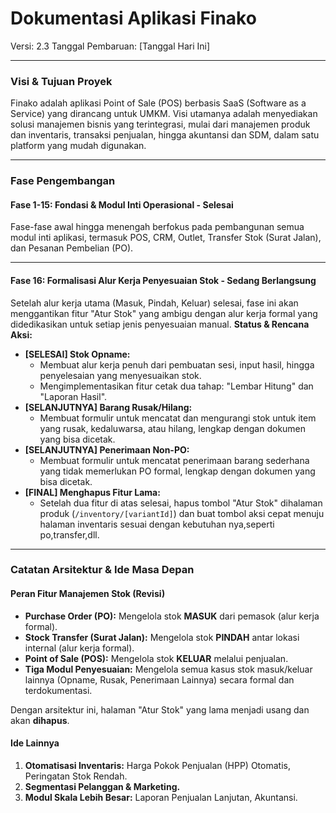 # Dokumentasi Aplikasi Finako

Versi: 2.3
Tanggal Pembaruan: [Tanggal Hari Ini]

---

### **Visi & Tujuan Proyek**

Finako adalah aplikasi Point of Sale (POS) berbasis SaaS (Software as a Service) yang dirancang untuk UMKM. Visi utamanya adalah menyediakan solusi manajemen bisnis yang terintegrasi, mulai dari manajemen produk dan inventaris, transaksi penjualan, hingga akuntansi dan SDM, dalam satu platform yang mudah digunakan.

---

### **Fase Pengembangan**

#### **Fase 1-15: Fondasi & Modul Inti Operasional - Selesai**
Fase-fase awal hingga menengah berfokus pada pembangunan semua modul inti aplikasi, termasuk POS, CRM, Outlet, Transfer Stok (Surat Jalan), dan Pesanan Pembelian (PO).

---

#### **Fase 16: Formalisasi Alur Kerja Penyesuaian Stok - Sedang Berlangsung**
Setelah alur kerja utama (Masuk, Pindah, Keluar) selesai, fase ini akan menggantikan fitur "Atur Stok" yang ambigu dengan alur kerja formal yang didedikasikan untuk setiap jenis penyesuaian manual.
**Status & Rencana Aksi:**
- **[SELESAI] Stok Opname:**
    - Membuat alur kerja penuh dari pembuatan sesi, input hasil, hingga penyelesaian yang menyesuaikan stok.
    - Mengimplementasikan fitur cetak dua tahap: "Lembar Hitung" dan "Laporan Hasil".
- **[SELANJUTNYA] Barang Rusak/Hilang:**
    - Membuat formulir untuk mencatat dan mengurangi stok untuk item yang rusak, kedaluwarsa, atau hilang, lengkap dengan dokumen yang bisa dicetak.
- **[SELANJUTNYA] Penerimaan Non-PO:**
    - Membuat formulir untuk mencatat penerimaan barang sederhana yang tidak memerlukan PO formal, lengkap dengan dokumen yang bisa dicetak.
- **[FINAL] Menghapus Fitur Lama:**
    - Setelah dua fitur di atas selesai, hapus tombol  "Atur Stok" dihalaman produk (`/inventory/[variantId]`) dan buat tombol aksi cepat menuju halaman inventaris sesuai dengan kebutuhan nya,seperti po,transfer,dll.

---

### **Catatan Arsitektur & Ide Masa Depan**

#### **Peran Fitur Manajemen Stok (Revisi)**
- **Purchase Order (PO):** Mengelola stok **MASUK** dari pemasok (alur kerja formal).
- **Stock Transfer (Surat Jalan):** Mengelola stok **PINDAH** antar lokasi internal (alur kerja formal).
- **Point of Sale (POS):** Mengelola stok **KELUAR** melalui penjualan.
- **Tiga Modul Penyesuaian:** Mengelola semua kasus stok masuk/keluar lainnya (Opname, Rusak, Penerimaan Lainnya) secara formal dan terdokumentasi.
    
Dengan arsitektur ini, halaman "Atur Stok" yang lama menjadi usang dan akan **dihapus**.

#### **Ide Lainnya**
1.  **Otomatisasi Inventaris:** Harga Pokok Penjualan (HPP) Otomatis, Peringatan Stok Rendah.
2.  **Segmentasi Pelanggan & Marketing.**
3.  **Modul Skala Lebih Besar:** Laporan Penjualan Lanjutan, Akuntansi.
